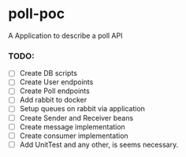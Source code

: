 # poll-poc
A Application to describe a poll API

### TODO:

- [ ] Create DB scripts
- [ ] Create User endpoints
- [ ] Create Poll endpoints
- [ ] Add rabbit to docker
- [ ] Setup queues on rabbit via application
- [ ] Create Sender and Receiver beans
- [ ] Create message implementation
- [ ] Create consumer implementation 
- [ ] Add UnitTest and any other, is seems necessary.
